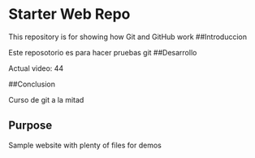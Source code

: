# Starter Web Repo


This repository is for showing how Git and GitHub work
##Introduccion 

Este reposotorio es para hacer pruebas git
##Desarrollo

Actual video: 44

##Conclusion

Curso de git a la mitad 

## Purpose

Sample website with plenty of files for demos

